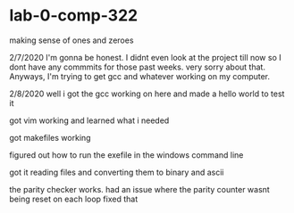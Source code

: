 # lab-0-comp-322
making sense of ones and zeroes


2/7/2020
I'm gonna be honest. I didnt even look at the project till now so I dont have any commmits for 
those past weeks. very sorry about that.
Anyways, I'm trying to get gcc and whatever working on my computer.

2/8/2020
well i got the gcc working on here and made a hello world to test it

got vim working and learned what i needed

got makefiles working

figured out how to run the exefile in the windows command line

got it reading files and converting them to binary and ascii

the parity checker works.  had an issue where the parity counter wasnt being reset on each loop
fixed that